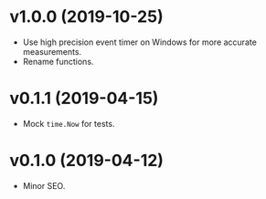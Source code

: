 # v1.0.0 (2019-10-25)
* Use high precision event timer on Windows for more accurate measurements.
* Rename functions.

# v0.1.1 (2019-04-15)
* Mock `time.Now` for tests.

# v0.1.0 (2019-04-12)
* Minor SEO.

